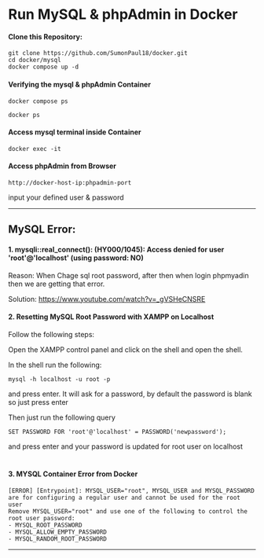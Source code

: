 # Run MySQL & phpAdmin in Docker

#### Clone this Repository:
```
git clone https://github.com/SumonPaul18/docker.git
cd docker/mysql
docker compose up -d
```
#### Verifying the mysql & phpAdmin Container
```
docker compose ps
```
```
docker ps
```
#### Access mysql terminal inside Container
```
docker exec -it 
```
#### Access phpAdmin from Browser
```
http://docker-host-ip:phpadmin-port
```
input your defined user & password

---
## MySQL Error:

#### 1. mysqli::real_connect(): (HY000/1045): Access denied for user 'root'@'localhost' (using password: NO)
Reason: When Chage sql root password, after then when login phpmyadin then we are getting that error.

Solution:
https://www.youtube.com/watch?v=_gVSHeCNSRE
#### 2. Resetting MySQL Root Password with XAMPP on Localhost
Follow the following steps:

Open the XAMPP control panel and click on the shell and open the shell.

In the shell run the following:

```
mysql -h localhost -u root -p
```

and press enter. It will ask for a password, by default the password is blank so just press enter

Then just run the following query

```
SET PASSWORD FOR 'root'@'localhost' = PASSWORD('newpassword');
```

and press enter and your password is updated for root user on localhost
#
#### 3. MYSQL Container Error from Docker
```
[ERROR] [Entrypoint]: MYSQL_USER="root", MYSQL_USER and MYSQL_PASSWORD are for configuring a regular user and cannot be used for the root user
Remove MYSQL_USER="root" and use one of the following to control the root user password:
- MYSQL_ROOT_PASSWORD
- MYSQL_ALLOW_EMPTY_PASSWORD
- MYSQL_RANDOM_ROOT_PASSWORD
```
---
